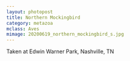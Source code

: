 ```yaml
---
layout: photopost
title: Northern Mockingbird
category: metazoa
mclass: Aves
mimage: 20200619_northern_mockingbird_s.jpg
---
```


Taken at Edwin Warner Park, Nashville, TN
